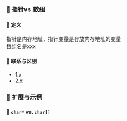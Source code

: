 ### 🐋 指针vs.数组
#### 🍎 定义
指针是内存地址，指针变量是存放内存地址的变量  
数组名是xxx
#### 🍎 联系与区别
* 1.x
* 2.x
### 🐋 扩展与示例
#### 🍎 `char*` vs. `char[]`
